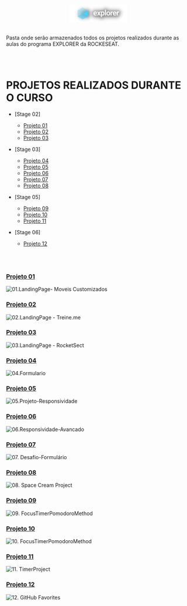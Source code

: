 <div align="center">
  <img alt="Logo Explorer" title="Explorer" src="./assets/logoExplorer.png">
</div>
<br>

<p>Pasta onde serão armazenados todos os projetos realizados durante as aulas do programa EXPLORER da ROCKESEAT</a>. </p>

<br>
<br>

# PROJETOS REALIZADOS DURANTE O CURSO

- [Stage 02]
  - [Projeto 01](#projeto-01)
  - [Projeto 02](#projeto-02)
  - [Projeto 03](#projeto-03)
  
- [Stage 03]

  - [Projeto 04](#projeto-04)
  - [Projeto 05](#projeto-05)
  - [Projeto 06](#projeto-06)
  - [Projeto 07](#projeto-07)
  - [Projeto 08](#projeto-08)
- [Stage 05]

  - [Projeto 09](#projeto-09)
  - [Projeto 10](#projeto-10)
  - [Projeto 11](#projeto-11)
- [Stage 06]

  - [Projeto 12](#projeto-12)



<br>
<br>

### [Projeto 01](https://github.com/RenanFachin/Explorer-Rockeseat/tree/main/STAGE%2002/01.LandingPage-%20Moveis%20Customizados)

![01.LandingPage- Moveis Customizados](https://i.imgur.com/TUwsf54.jpg)

### [Projeto 02](https://github.com/RenanFachin/Explorer-Rockeseat/tree/main/STAGE%2002/02.LandingPage%20-%20Treine.me)

![02.LandingPage - Treine.me](https://i.imgur.com/m7deL7V.jpg)

### [Projeto 03](https://github.com/RenanFachin/Explorer-Rockeseat/tree/main/STAGE%2002/03.LandingPage%20-%20RocketSect)

![03.LandingPage - RocketSect](https://i.imgur.com/e3gCs6a.jpg)

### [Projeto 04](https://github.com/RenanFachin/Explorer-Rockeseat/tree/main/STAGE%2003/04.%20Formulario)

![04.Formulario](https://i.imgur.com/eAxsX4S.jpg)

### [Projeto 05](https://github.com/RenanFachin/Explorer-Rockeseat/tree/main/STAGE%2003/05.%20Projeto-Responsividade)

![05.Projeto-Responsividade](https://i.imgur.com/bmJ0BbK.jpg)

### [Projeto 06](https://github.com/RenanFachin/Explorer-Rockeseat/tree/main/STAGE%2003/06.%20Responsividade-Avancado)

![06.Responsividade-Avancado](https://i.imgur.com/pzkLyF6.jpg)

### [Projeto 07](https://github.com/RenanFachin/Explorer-Rockeseat/tree/main/STAGE%2003/07.%20Desafio-Formulario)

![07. Desafio-Formulário](https://i.imgur.com/fNWhRVL.jpg)

### [Projeto 08](https://github.com/RenanFachin/Explorer-Rockeseat/tree/main/STAGE%2003/08.%20Desafio-SpaceCreamResponsiveProject)

![08. Space Cream Project](https://i.imgur.com/QJhXGjj.jpg)

### [Projeto 09](https://github.com/RenanFachin/Explorer-Rockeseat/tree/main/STAGE%2005/FocusTimerPomodoroMethod)

![09. FocusTimerPomodoroMethod](https://i.imgur.com/kdyCrnx.jpg)

### [Projeto 10](https://github.com/RenanFachin/Explorer-Rockeseat/tree/main/STAGE%2005/Jogodeadivinhacao)

![10. FocusTimerPomodoroMethod](https://i.imgur.com/qZiaASN.jpg)

### [Projeto 11](https://github.com/RenanFachin/Explorer-Rockeseat/tree/main/STAGE%2005/11.%20FocusTimer)

![11. TimerProject](https://i.imgur.com/zkmWBv4.jpg)

### [Projeto 12](https://github.com/RenanFachin/Explorer-Rockeseat/tree/main/STAGE%2006/11.%20Github-Favorites)

![12. GitHub Favorites](https://i.imgur.com/yOkvArq.jpg)
